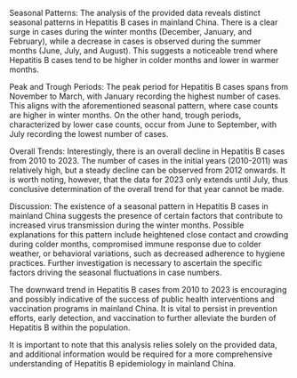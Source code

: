 Seasonal Patterns: 
The analysis of the provided data reveals distinct seasonal patterns in Hepatitis B cases in mainland China. There is a clear surge in cases during the winter months (December, January, and February), while a decrease in cases is observed during the summer months (June, July, and August). This suggests a noticeable trend where Hepatitis B cases tend to be higher in colder months and lower in warmer months.

Peak and Trough Periods: 
The peak period for Hepatitis B cases spans from November to March, with January recording the highest number of cases. This aligns with the aforementioned seasonal pattern, where case counts are higher in winter months. On the other hand, trough periods, characterized by lower case counts, occur from June to September, with July recording the lowest number of cases.

Overall Trends: 
Interestingly, there is an overall decline in Hepatitis B cases from 2010 to 2023. The number of cases in the initial years (2010-2011) was relatively high, but a steady decline can be observed from 2012 onwards. It is worth noting, however, that the data for 2023 only extends until July, thus conclusive determination of the overall trend for that year cannot be made.

Discussion:
The existence of a seasonal pattern in Hepatitis B cases in mainland China suggests the presence of certain factors that contribute to increased virus transmission during the winter months. Possible explanations for this pattern include heightened close contact and crowding during colder months, compromised immune response due to colder weather, or behavioral variations, such as decreased adherence to hygiene practices. Further investigation is necessary to ascertain the specific factors driving the seasonal fluctuations in case numbers.

The downward trend in Hepatitis B cases from 2010 to 2023 is encouraging and possibly indicative of the success of public health interventions and vaccination programs in mainland China. It is vital to persist in prevention efforts, early detection, and vaccination to further alleviate the burden of Hepatitis B within the population.

It is important to note that this analysis relies solely on the provided data, and additional information would be required for a more comprehensive understanding of Hepatitis B epidemiology in mainland China.